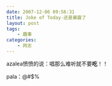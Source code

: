 ```yaml
---
date: 2007-12-06 09:56:31
title: Joke of Today-还是暴露了
layout: post
tags:
    - 趣事
categories:
    - 网志
---
```

azalea愤愤的说：唱那么难听就不要**吃**！！

pala：@#$%
